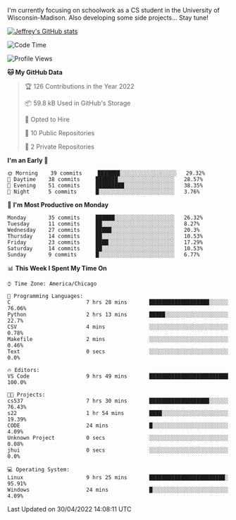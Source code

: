 

I'm currently focusing on schoolwork as a CS student in the University of Wisconsin-Madison.
Also developing some side projects...
Stay tune!

<!-- [![wakatime](https://wakatime.com/badge/user/99a12255-d5fa-4530-a56f-b1f6efe8669d.svg?style=for-the-badge)](https://wakatime.com/@99a12255-d5fa-4530-a56f-b1f6efe8669d) -->

[![Jeffrey's GitHub stats](https://github-readme-stats.vercel.app/api?username=slijeff&count_private=true&show_icons=true)](https://github.com/anuraghazra/github-readme-stats)

<!-- [![Jeffrey's wakatime stats](https://github-readme-stats.vercel.app/api/wakatime?username=slijeff&custom_title=Coding+Time+Last+Week)](https://github.com/slijeff/github-readme-stats) -->

<!-- [![Top Langs](https://github-readme-stats.vercel.app/api/top-langs/?username=slijeff&count_private=true&langs_count=8&hide=javascript&custom_title=Repo+Languages)](https://github.com/anuraghazra/github-readme-stats) -->

<!--START_SECTION:waka-->
![Code Time](http://img.shields.io/badge/Code%20Time-37%20hrs%205%20mins-blue)

![Profile Views](http://img.shields.io/badge/Profile%20Views-3-blue)

**🐱 My GitHub Data** 

> 🏆 126 Contributions in the Year 2022
 > 
> 📦 59.8 kB Used in GitHub's Storage 
 > 
> 💼 Opted to Hire
 > 
> 📜 10 Public Repositories 
 > 
> 🔑 2 Private Repositories  
 > 
**I'm an Early 🐤** 

```text
🌞 Morning    39 commits     ███████░░░░░░░░░░░░░░░░░░   29.32% 
🌆 Daytime    38 commits     ███████░░░░░░░░░░░░░░░░░░   28.57% 
🌃 Evening    51 commits     █████████░░░░░░░░░░░░░░░░   38.35% 
🌙 Night      5 commits      █░░░░░░░░░░░░░░░░░░░░░░░░   3.76%

```
📅 **I'm Most Productive on Monday** 

```text
Monday       35 commits     ██████░░░░░░░░░░░░░░░░░░░   26.32% 
Tuesday      11 commits     ██░░░░░░░░░░░░░░░░░░░░░░░   8.27% 
Wednesday    27 commits     █████░░░░░░░░░░░░░░░░░░░░   20.3% 
Thursday     14 commits     ██░░░░░░░░░░░░░░░░░░░░░░░   10.53% 
Friday       23 commits     ████░░░░░░░░░░░░░░░░░░░░░   17.29% 
Saturday     14 commits     ██░░░░░░░░░░░░░░░░░░░░░░░   10.53% 
Sunday       9 commits      █░░░░░░░░░░░░░░░░░░░░░░░░   6.77%

```


📊 **This Week I Spent My Time On** 

```text
⌚︎ Time Zone: America/Chicago

💬 Programming Languages: 
C                        7 hrs 28 mins       ███████████████████░░░░░░   76.06% 
Python                   2 hrs 13 mins       █████░░░░░░░░░░░░░░░░░░░░   22.7% 
CSV                      4 mins              ░░░░░░░░░░░░░░░░░░░░░░░░░   0.78% 
Makefile                 2 mins              ░░░░░░░░░░░░░░░░░░░░░░░░░   0.46% 
Text                     0 secs              ░░░░░░░░░░░░░░░░░░░░░░░░░   0.0%

🔥 Editors: 
VS Code                  9 hrs 49 mins       █████████████████████████   100.0%

🐱‍💻 Projects: 
cs537                    7 hrs 30 mins       ███████████████████░░░░░░   76.43% 
s22                      1 hr 54 mins        ████░░░░░░░░░░░░░░░░░░░░░   19.39% 
CODE                     24 mins             █░░░░░░░░░░░░░░░░░░░░░░░░   4.09% 
Unknown Project          0 secs              ░░░░░░░░░░░░░░░░░░░░░░░░░   0.08% 
jhui                     0 secs              ░░░░░░░░░░░░░░░░░░░░░░░░░   0.0%

💻 Operating System: 
Linux                    9 hrs 25 mins       ████████████████████████░   95.91% 
Windows                  24 mins             █░░░░░░░░░░░░░░░░░░░░░░░░   4.09%

```


 Last Updated on 30/04/2022 14:08:11 UTC
<!--END_SECTION:waka-->
